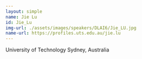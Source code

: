 ```yaml
---
layout: simple
name: Jie Lu
id: Jie_Lu
img-url: ./assets/images/speakers/DLAI6/Jie_LU.jpg
name-url: https://profiles.uts.edu.au/jie.lu
---
```

University of Technology Sydney, Australia

